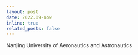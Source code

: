 ```yaml
---
layout: post
date: 2022.09-now
inline: true
related_posts: false
---
```


Nanjing University of Aeronautics and Astronautics
